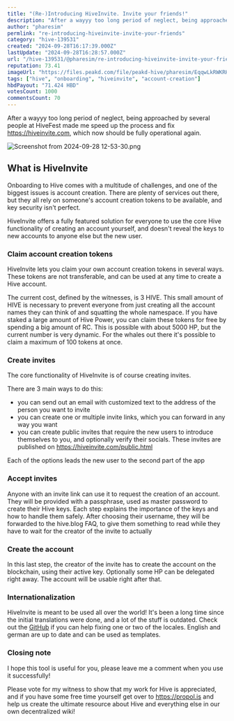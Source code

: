 ```yaml
---
title: "(Re-)Introducing HiveInvite. Invite your friends!"
description: "After a wayyy too long period of neglect, being approached by several people at HiveFest made me speed up the process and fix https://hiveinvite.com, ..."
author: "pharesim"
permlink: "re-introducing-hiveinvite-invite-your-friends"
category: "hive-139531"
created: "2024-09-28T16:17:39.000Z"
lastUpdate: "2024-09-28T16:28:57.000Z"
url: "/hive-139531/@pharesim/re-introducing-hiveinvite-invite-your-friends"
reputation: 73.41
imageUrl: "https://files.peakd.com/file/peakd-hive/pharesim/EqqwLkRWKRHgJYrBDfAW7qQ6abhzSwK13QofqeoayG8j1LRUgt7QUoGmT5eJXrKamFZ.png"
tags: ["hive", "onboarding", "hiveinvite", "account-creation"]
hbdPayout: "71.424 HBD"
votesCount: 1000
commentsCount: 70
---
```


After a wayyy too long period of neglect, being approached by several people at HiveFest made me speed up the process and fix https://hiveinvite.com, which now should be fully operational again.

![Screenshot from 2024-09-28 12-53-30.png](https://files.peakd.com/file/peakd-hive/pharesim/EqqwLkRWKRHgJYrBDfAW7qQ6abhzSwK13QofqeoayG8j1LRUgt7QUoGmT5eJXrKamFZ.png)

## What is HiveInvite

Onboarding to Hive comes with a multitude of challenges, and one of the biggest issues is account creation. There are plenty of services out there, but they all rely on someone's account creation tokens to be available, and key security isn't perfect.

HiveInvite offers a fully featured solution for everyone to use the core Hive functionality of creating an account yourself, and doesn't reveal the keys to new accounts to anyone else but the new user.

### Claim account creation tokens

HiveInvite lets you claim your own account creation tokens in several ways. These tokens are not transferable, and can be used at any time to create a Hive account.

The current cost, defined by the witnesses, is 3 HIVE. This small amount of HIVE is necessary to prevent everyone from just creating all the account names they can think of and squatting the whole namespace. 
If you have staked a large amount of Hive Power, you can claim these tokens for free by spending a big amount of RC. This is possible with about 5000 HP, but the current number is very dynamic. For the whales out there it's possible to claim a maximum of 100 tokens at once.

### Create invites

The core functionality of HiveInvite is of course creating invites. 

There are 3 main ways to do this: 
- you can send out an email with customized text to the address of the person you want to invite
- you can create one or multiple invite links, which you can forward in any way you want
- you can create public invites that require the new users to introduce themselves to you, and optionally verify their socials. These invites are published on https://hiveinvite.com/public.html

Each of the options leads the new user to the second part of the app

### Accept invites

Anyone with an invite link can use it to request the creation of an account. They will be provided with a passphrase, used as master password to create their Hive keys. Each step explains the importance of the keys and how to handle them safely. After choosing their username, they will be forwarded to the hive.blog FAQ, to give them something to read while they have to wait for the creator of the invite to actually 

### Create the account

In this last step, the creator of the invite has to create the account on the blockchain, using their active key. Optionally some HP can be delegated right away. The account will be usable right after that.

### Internationalization

HiveInvite is meant to be used all over the world! It's been a long time since the initial translations were done, and a lot of the stuff is outdated. Check out the [GitHub](https://github.com/pharesim/hiveinvite) if you can help fixing one or two of the locales. English and german are up to date and can be used as templates.

### Closing note

I hope this tool is useful for you, please leave me a comment when you use it successfully! 

Please vote for my witness to show that my work for Hive is appreciated, and if you have some free time yourself get over to https://propol.is and help us create the ultimate resource about Hive and everything else in our own decentralized wiki!